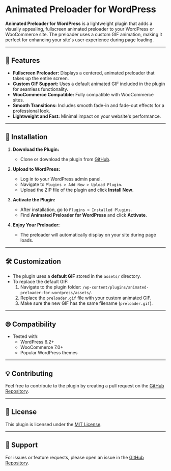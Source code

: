 # Animated Preloader for WordPress

**Animated Preloader for WordPress** is a lightweight plugin that adds a visually appealing, fullscreen animated preloader to your WordPress or WooCommerce site. The preloader uses a custom GIF animation, making it perfect for enhancing your site's user experience during page loading.

---

## 🎨 Features
- **Fullscreen Preloader:** Displays a centered, animated preloader that takes up the entire screen.
- **Custom GIF Support:** Uses a default animated GIF included in the plugin for seamless functionality.
- **WooCommerce Compatible:** Fully compatible with WooCommerce sites.
- **Smooth Transitions:** Includes smooth fade-in and fade-out effects for a professional look.
- **Lightweight and Fast:** Minimal impact on your website's performance.

---

## 🚀 Installation

1. **Download the Plugin:**
   - Clone or download the plugin from [GitHub](https://github.com/jubairsiyum/Animated-Preloader-for-WordPress-Specialized-for-WooCommerce).

2. **Upload to WordPress:**
   - Log in to your WordPress admin panel.
   - Navigate to `Plugins > Add New > Upload Plugin`.
   - Upload the ZIP file of the plugin and click **Install Now**.

3. **Activate the Plugin:**
   - After installation, go to `Plugins > Installed Plugins`.
   - Find **Animated Preloader for WordPress** and click **Activate**.

4. **Enjoy Your Preloader:**
   - The preloader will automatically display on your site during page loads.

---

## 🛠️ Customization
- The plugin uses a **default GIF** stored in the `assets/` directory.
- To replace the default GIF:
  1. Navigate to the plugin folder: `/wp-content/plugins/animated-preloader-for-wordpress/assets/`.
  2. Replace the `preloader.gif` file with your custom animated GIF.
  3. Make sure the new GIF has the same filename (`preloader.gif`).

---

## 🌐 Compatibility
- Tested with:
  - WordPress 6.2+
  - WooCommerce 7.0+
  - Popular WordPress themes

---

## 💡 Contributing
Feel free to contribute to the plugin by creating a pull request on the [GitHub Repository](https://github.com/jubairsiyum/Animated-Preloader-for-WordPress-Specialized-for-WooCommerce).

---

## 📝 License
This plugin is licensed under the [MIT License](https://opensource.org/licenses/MIT).

---

## 📧 Support
For issues or feature requests, please open an issue in the [GitHub Repository](https://github.com/jubairsiyum/Animated-Preloader-for-WordPress-Specialized-for-WooCommerce/issues).
